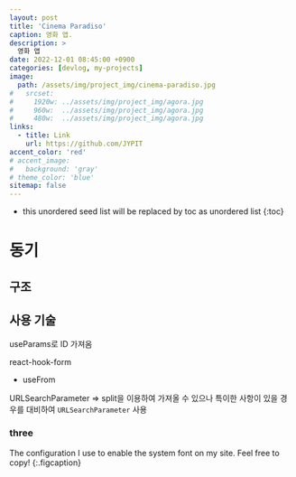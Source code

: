 ```yaml
---
layout: post
title: 'Cinema Paradiso'
caption: 영화 앱.
description: >
  영화 앱
date: 2022-12-01 08:45:00 +0900
categories: [devlog, my-projects]
image: 
  path: /assets/img/project_img/cinema-paradiso.jpg
#   srcset: 
#     1920w: ../assets/img/project_img/agora.jpg
#     960w:  ../assets/img/project_img/agora.jpg
#     480w:  ../assets/img/project_img/agora.jpg
links:
  - title: Link
    url: https://github.com/JYPIT
accent_color: 'red'
# accent_image:
#   background: 'gray'
# theme_color: 'blue'
sitemap: false
---
```


* this unordered seed list will be replaced by toc as unordered list 
{:toc}

# 동기

## 구조

## 사용 기술
useParams로 ID 가져옴 

react-hook-form
- useFrom

URLSearchParameter
=> split을 이용하여 가져올 수 있으나 특이한 사항이 있을 경우를 대비하여 `URLSearchParameter` 사용

### three

The configuration I use to enable the system font on my site. Feel free to copy!
{:.figcaption}